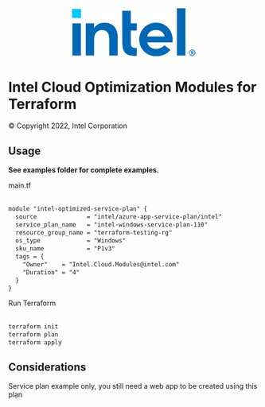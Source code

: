 <p align="center">
  <img src="https://github.com/intel/terraform-intel-azure-app-service-plan/blob/main/images/logo-classicblue-800px.png?raw=true" alt="Intel Logo" width="250"/>
</p>

# Intel Cloud Optimization Modules for Terraform

© Copyright 2022, Intel Corporation

## Usage

**See examples folder for complete examples.**

main.tf

```hcl

module "intel-optimized-service-plan" {
  source              = "intel/azure-app-service-plan/intel"
  service_plan_name   = "intel-windows-service-plan-110"
  resource_group_name = "terraform-testing-rg"
  os_type             = "Windows"
  sku_name            = "P1v3"
  tags = {
    "Owner"    = "Intel.Cloud.Modules@intel.com"
    "Duration" = "4"
  }
}

```

Run Terraform

```hcl

terraform init  
terraform plan
terraform apply 

```

## Considerations

Service plan example only, you still need a web app to be created using this plan
